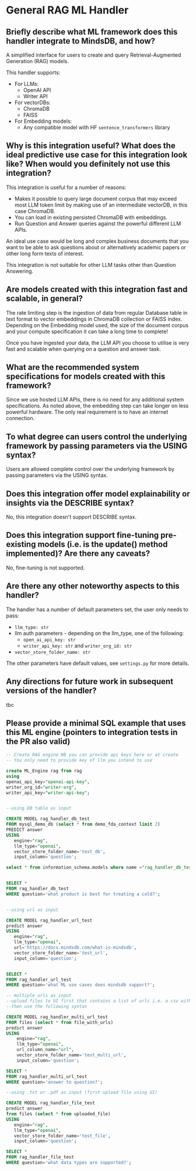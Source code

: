 # General RAG ML Handler

## Briefly describe what ML framework does this handler integrate to MindsDB, and how?
A simplified interface for users to create and query Retrieval-Augmented Generation (RAG) models.

This handler supports:
- For LLMs:
    - OpenAI API
    - Writer API
- For vectorDBs:
    - ChromaDB
    - FAISS
- For Embedding models:
    - Any compatible model with HF `sentence_transformers` library

## Why is this integration useful? What does the ideal predictive use case for this integration look like? When would you definitely not use this integration?

This integration is useful for a number of reasons:
- Makes it possible to query large document corpus that may exceed most LLM token limit by making use of an intermediate vectorDB, in this case ChromaDB.
- You can load in existing persisted ChromaDB with embeddings.
- Run Question and Answer queries against the powerful different LLM APIs.

An ideal use case would be long and complex business documents that you want to be able to ask questions about or alternatively academic papers or other long form texts of interest.

This integration is not suitable for other LLM tasks other than Question Answering.

## Are models created with this integration fast and scalable, in general?
The rate limiting step is the ingestion of data from regular Database table in text format to vector embeddings in ChromaDB collection or FAISS index. Depending on the Embedding model used, the size of the document corpus and your compute specification it can take a long time to complete!

Once you have ingested your data, the LLM API you choose to utilise is very fast and scalable when querying on a question and answer task.

## What are the recommended system specifications for models created with this framework?
Since we use hosted LLM APIs, there is no need for any additional system specifications. As noted above, the embedding step can take longer on less powerful hardware. The only real requirement is to have an internet connection.

## To what degree can users control the underlying framework by passing parameters via the USING syntax?
Users are allowed complete control over the underlying framework by passing parameters via the USING syntax.

## Does this integration offer model explainability or insights via the DESCRIBE syntax?
No, this integration doesn't support DESCRIBE syntax.

## Does this integration support fine-tuning pre-existing models (i.e. is the update() method implemented)? Are there any caveats?
No, fine-tuning is not supported.

## Are there any other noteworthy aspects to this handler?
The handler has a number of default parameters set, the user only needs to pass:

- `llm_type: str`
- llm auth parameters - depending on the llm_type, one of the following:
    - `open_ai_api_key: str`
    - `writer_api_key: str` and `writer_org_id: str`
- `vector_store_folder_name: str`

The other parameters have default values, see `settings.py` for more details.

## Any directions for future work in subsequent versions of the handler?
tbc

## Please provide a minimal SQL example that uses this ML engine (pointers to integration tests in the PR also valid)

```sql
-- Create RAG engine NB you can provide api keys here or at create
-- You only need to provide key of llm you intend to use

create ML_Engine rag from rag
using
openai_api_key="openai-api-key",
writer_org_id="writer-org",
writer_api_key="writer-api-key";


--using DB table as input

CREATE MODEL rag_handler_db_test
FROM mysql_demo_db (select * from demo_fda_context limit 2)
PREDICT answer
USING
   engine="rag",
   llm_type="openai",
   vector_store_folder_name='test_db',
   input_column='question';

select * from information_schema.models where name ="rag_handler_db_test" ;


SELECT *
FROM rag_handler_db_test
WHERE question='what product is best for treating a cold?';


--using url as input

CREATE MODEL rag_handler_url_test
predict answer
USING
   engine="rag",
   llm_type="openai",
   url='https://docs.mindsdb.com/what-is-mindsdb',
   vector_store_folder_name='test_url',
   input_column='question';


SELECT *
FROM rag_handler_url_test
WHERE question='what ML use cases does mindsdb support?';

-- multiple urls as input
--upload files to UI first that contains a list of urls i.e. a csv with a column containing urls
--then use the following syntax

CREATE MODEL rag_handler_multi_url_test
FROM files (select * from file_with_urls)     
predict answer
USING
    engine="rag",
    llm_type="openai",
    url_column_name="url",
    vector_store_folder_name='test_multi_url',
    input_column='question';

SELECT *
FROM rag_handler_multi_url_test
WHERE question='answer to question?';

--using .txt or .pdf as input (first upload file using UI)

CREATE MODEL rag_handler_file_test
predict answer
from files (select * from uploaded_file)
USING
   engine="rag",
   llm_type="openai",
   vector_store_folder_name='test_file',
   input_column='question';

SELECT *
FROM rag_handler_file_test
WHERE question='what data types are supported?';

```
